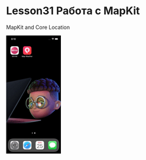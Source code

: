 # Lesson31 Работа с MapKit

MapKit and Core Location

<img src="https://github.com/ihValery/Lesson31/blob/main/HomeWork31.gif?raw=true"></a> 
